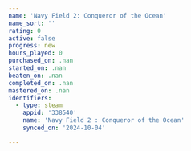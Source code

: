 ```yaml
---
name: 'Navy Field 2: Conqueror of the Ocean'
name_sort: ''
rating: 0
active: false
progress: new
hours_played: 0
purchased_on: .nan
started_on: .nan
beaten_on: .nan
completed_on: .nan
mastered_on: .nan
identifiers:
  - type: steam
    appid: '338540'
    name: 'Navy Field 2 : Conqueror of the Ocean'
    synced_on: '2024-10-04'

---
```

